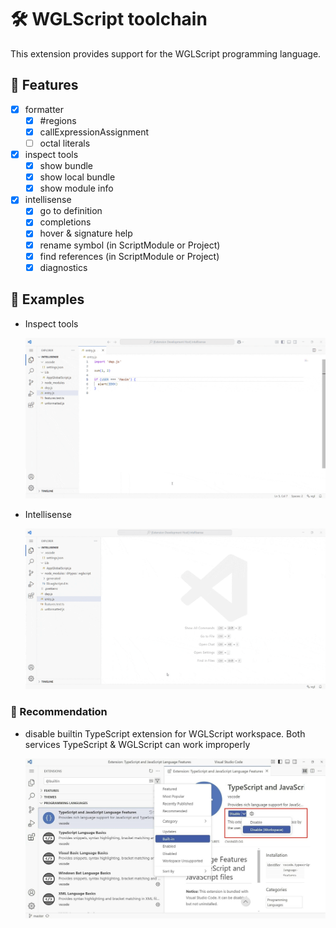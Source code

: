 # 🛠 WGLScript toolchain

This extension provides support for the WGLScript programming language.

## 📌 Features

- [x] formatter
	- [x] #regions
	- [x] callExpressionAssignment
	- [ ] octal literals
- [x] inspect tools
	- [x] show bundle
	- [x] show local bundle
	- [x] show module info
- [x] intellisense
	- [x] go to definition
	- [x] completions
	- [x] hover & signature help
	- [x] rename symbol (in ScriptModule or Project)
	- [x] find references (in ScriptModule or Project)
	- [x] diagnostics

## 🚀 Examples

- Inspect tools

	![TypeScript builtin extension](https://raw.githubusercontent.com/etherealHero/wgl-toolchain/refs/heads/main/public/inspecttools.gif)

- Intellisense

	![TypeScript builtin extension](https://raw.githubusercontent.com/etherealHero/wgl-toolchain/refs/heads/main/public/intellisense.gif)

### 📝 Recommendation

- disable builtin TypeScript extension for WGLScript workspace. Both services TypeScript & WGLScript can work improperly

	![TypeScript builtin extension](https://raw.githubusercontent.com/etherealHero/wgl-toolchain/refs/heads/main/public/builtin.jpg)
